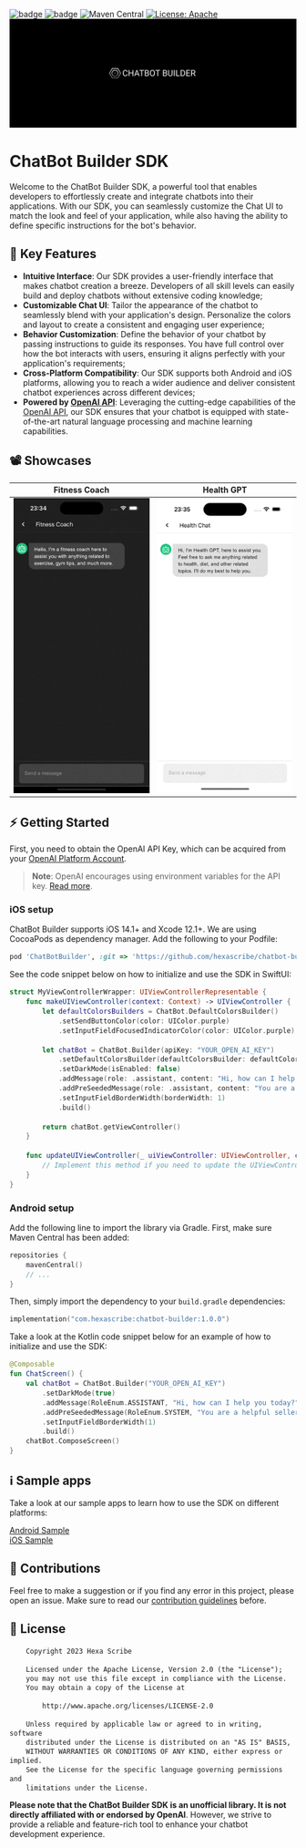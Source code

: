 ![badge](http://img.shields.io/badge/-android-6EDB8D.svg?style=flat)
![badge](http://img.shields.io/badge/-ios-CDCDCD.svg?style=flat)
![Maven Central](https://img.shields.io/maven-central/v/com.hexascribe/chatbot-builder)
[![License: Apache](https://img.shields.io/badge/license-Apache-blue)](https://opensource.org/license/apache-2-0/)
![ChatBot-Builder](art/logo.png)

# ChatBot Builder SDK

Welcome to the ChatBot Builder SDK, a powerful tool that enables developers to effortlessly create and integrate chatbots into their applications. With our SDK, you can seamlessly customize the Chat UI to match the look and feel of your application, while also having the ability to define specific instructions for the bot's behavior.

## 🧬 Key Features
- **Intuitive Interface**: Our SDK provides a user-friendly interface that makes chatbot creation a breeze. Developers of all skill levels can easily build and deploy chatbots without extensive coding knowledge;
- **Customizable Chat UI**: Tailor the appearance of the chatbot to seamlessly blend with your application's design. Personalize the colors and layout to create a consistent and engaging user experience;
- **Behavior Customization**: Define the behavior of your chatbot by passing instructions to guide its responses. You have full control over how the bot interacts with users, ensuring it aligns perfectly with your application's requirements;
- **Cross-Platform Compatibility**: Our SDK supports both Android and iOS platforms, allowing you to reach a wider audience and deliver consistent chatbot experiences across different devices;
- **Powered by [OpenAI API](https://beta.openai.com/docs/api-reference)**: Leveraging the cutting-edge capabilities of the [OpenAI API](https://beta.openai.com/docs/api-reference), our SDK ensures that your chatbot is equipped with state-of-the-art natural language processing and machine learning capabilities.

## 📽️ Showcases

|                         Fitness Coach                         |                         Health GPT                          |
|:-------------------------------------------------------------:|:-----------------------------------------------------------:|
| <img src="art/chat-fitness-showcase.gif" alt="fitness-chat"/> | <img src="art/chat-health-showcase.gif" alt="health-chat"/> |

## ⚡️ Getting Started

First, you need to obtain the OpenAI API Key, which can be acquired from your [OpenAI Platform Account](https://platform.openai.com/account/api-keys).

> **Note**: OpenAI encourages using environment variables for the API key. [Read more](https://help.openai.com/en/articles/5112595-best-practices-for-api-key-safety).

### iOS setup

ChatBot Builder supports iOS 14.1+ and Xcode 12.1+. We are using CocoaPods as dependency manager. Add the following to your Podfile:

```ruby
pod 'ChatBotBuilder', :git => 'https://github.com/hexascribe/chatbot-builder.git', :tag => '1.0.0'
```

See the code snippet below on how to initialize and use the SDK in SwiftUI:

```swift
struct MyViewControllerWrapper: UIViewControllerRepresentable {
    func makeUIViewController(context: Context) -> UIViewController {
        let defaultColorsBuilders = ChatBot.DefaultColorsBuilder()
            .setSendButtonColor(color: UIColor.purple)
            .setInputFieldFocusedIndicatorColor(color: UIColor.purple)
        
        let chatBot = ChatBot.Builder(apiKey: "YOUR_OPEN_AI_KEY")
            .setDefaultColorsBuilder(defaultColorsBuilder: defaultColorsBuilders)
            .setDarkMode(isEnabled: false)
            .addMessage(role: .assistant, content: "Hi, how can I help you today?")
            .addPreSeededMessage(role: .assistant, content: "You are a helpful seller car assistant")
            .setInputFieldBorderWidth(borderWidth: 1)
            .build()
        
        return chatBot.getViewController()
    }

    func updateUIViewController(_ uiViewController: UIViewController, context: Context) {
        // Implement this method if you need to update the UIViewController based on changes in SwiftUI
    }
}
```

### Android setup

Add the following line to import the library via Gradle. First, make sure Maven Central has been added:


```kotlin
repositories {
    mavenCentral()
    // ...
}
```

Then, simply import the dependency to your `build.gradle` dependencies:

```kotlin
implementation("com.hexascribe:chatbot-builder:1.0.0")
```

Take a look at the Kotlin code snippet below for an example of how to initialize and use the SDK:

```kotlin
@Composable
fun ChatScreen() {
    val chatBot = ChatBot.Builder("YOUR_OPEN_AI_KEY")
        .setDarkMode(true)
        .addMessage(RoleEnum.ASSISTANT, "Hi, how can I help you today?")
        .addPreSeededMessage(RoleEnum.SYSTEM, "You are a helpful seller car assistant")
        .setInputFieldBorderWidth(1)
        .build()
    chatBot.ComposeScreen()
}
```

## ℹ️ Sample apps

Take a look at our sample apps to learn how to use the SDK on different platforms:

[Android Sample](samples/android)
<br />
[iOS Sample](samples/ios)

## 🤝 Contributions

Feel free to make a suggestion or if you find any error in this project, please open an issue. Make sure to read our [contribution guidelines](CONTRIBUTING.md) before.

## 📄 License

```
    Copyright 2023 Hexa Scribe

    Licensed under the Apache License, Version 2.0 (the "License");
    you may not use this file except in compliance with the License.
    You may obtain a copy of the License at

        http://www.apache.org/licenses/LICENSE-2.0

    Unless required by applicable law or agreed to in writing, software
    distributed under the License is distributed on an "AS IS" BASIS,
    WITHOUT WARRANTIES OR CONDITIONS OF ANY KIND, either express or implied.
    See the License for the specific language governing permissions and
    limitations under the License.
```

**Please note that the ChatBot Builder SDK is an unofficial library. It is not directly affiliated with or endorsed by OpenAI**. However, we strive to provide a reliable and feature-rich tool to enhance your chatbot development experience.